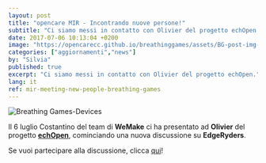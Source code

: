 ```yaml
---
layout: post
title: "opencare MIR - Incontrando nuove persone!"
subtitle: "Ci siamo messi in contatto con Olivier del progetto echOpen."
date: 2017-07-06 10:13:04 +0200
image: "https://opencarecc.github.io/breathinggames/assets/BG-post-img-hubotics.jpg"
categories: ["aggiornamenti","news"]
by: "Silvia"
published: true
excerpt: "Ci siamo messi in contatto con Olivier del progetto echOpen."
lang: it
ref: mir-meeting-new-people-breathing-games
---
```


<img src="https://opencarecc.github.io/breathinggames/assets/BG-post-img-hubotics.jpg" alt="Breathing Games-Devices">

Il 6 luglio Costantino del team di <b>WeMake</b> ci ha presentato ad <b>Olivier</b> del progetto <b>[echOpen](http://echopen.org/)</b>, cominciando una nuova discussione su <b>EdgeRyders</b>.

Se vuoi partecipare alla discussione, clicca  [qui](https://edgeryders.eu/t/copyfair-devices-to-measure-the-breath-pressures-and-flow/844)!
